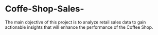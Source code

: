 # Coffe-Shop-Sales-

The main objective of this project is to analyze retail sales data to gain actionable insights that will enhance the performance of the Coffee Shop.
